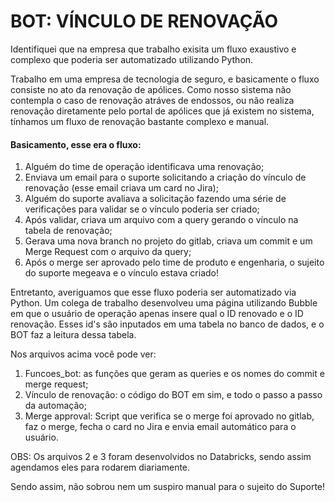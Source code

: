 # BOT: VÍNCULO DE RENOVAÇÃO

Identifiquei que na empresa que trabalho exisita um fluxo exaustivo e complexo que poderia ser automatizado utilizando Python. 

Trabalho em uma empresa de tecnologia de seguro, e basicamente o fluxo consiste no ato da renovação de apólices. Como nosso sistema não contempla o caso de renovação atráves de endossos, ou não realiza renovação diretamente pelo portal de apólices que já existem no sistema, tínhamos um fluxo de renovação bastante complexo e manual.

#### Basicamento, esse era o fluxo:
1. Alguém do time de operação identificava uma renovação;
2. Enviava um email para o suporte solicitando a criação do vínculo de renovação (esse email criava um card no Jira);
3. Alguém do suporte avaliava a solicitação fazendo uma série de verificações para validar se o vínculo poderia ser criado;
4. Após validar, criava um arquivo com a query gerando o vínculo na tabela de renovação;
5. Gerava uma nova branch no projeto do gitlab, criava um commit e um Merge Request com o arquivo da query;
6. Após o merge ser aprovado pelo time de produto e engenharia, o sujeito do suporte megeava e o vínculo estava criado!

Entretanto, averiguamos que esse fluxo poderia ser automatizado via Python.
Um colega de trabalho desenvolveu uma página utilizando Bubble em que o usuário de operação apenas insere qual o ID renovado e o ID renovação. Esses id's são inputados em uma tabela no banco de dados, e o BOT faz a leitura dessa tabela.

Nos arquivos acima você pode ver:
1. Funcoes_bot: as funções que geram as queries e os nomes do commit e merge request;
2. Vínculo de renovação: o código do BOT em sim, e todo o passo a passo da automação;
3. Merge approval: Script que verifica se o merge foi aprovado no gitlab, faz o merge, fecha o card no Jira e envia email automático para o usuário.

OBS: Os arquivos 2 e 3 foram desenvolvidos no Databricks, sendo assim agendamos eles para rodarem diariamente.

Sendo assim, não sobrou nem um suspiro manual para o sujeito do Suporte! 
